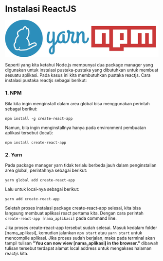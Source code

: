 # Instalasi ReactJS
![Header](./yarn-npm-explanation.jpeg)


Seperti yang kita ketahui Node.js mempunyai dua package manager yang digunakan untuk instalasi pustaka-pustaka
yang dibutuhkan untuk membuat sesuatu aplikasi. Pada kasus ini kita membutuhkan pustaka reactjs. Cara instalasi pustaka
reactjs sebagai berikut:

### 1. NPM
Bila kita ingin menginstall dalam area global bisa menggunakan perintah sebagai berikut:

`npm install -g create-react-app`

Namun, bila ingin menginstallnya hanya pada environment pembuatan aplikasi tersebut (local):

`npm install create-react-app`

### 2. Yarn
Pada package manager yarn tidak terlalu berbeda jauh dalam penginstallan area global, perintahnya sebagai berikut:

`yarn global add create-react-app`

Lalu untuk local-nya sebagai berikut:

`yarn add create-react-app`

Seletah proses instalasi package create-react-app selesai, kita bisa langsung membuat aplikasi react pertama kita.
Dengan cara perintah `create-react-app [nama_aplikasi]` pada command line.

Jika proses create-react-app tersebut sudah selesai. Masuk kedalam folder [nama_aplikasi], kemudian jalankan
`npm start` atau `yarn start` untuk mencompile aplikasi. Jika proses sudah berjalan, maka pada terminal
akan tampil tulisan **"You can now view [nama_aplikasi] in the browser."** dibawah tulisan tersebut terdapat
alamat local address untuk mengakses halaman reactjs kita.
